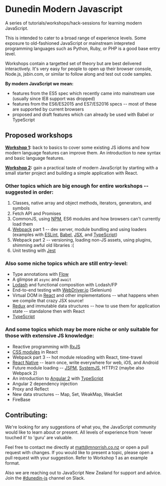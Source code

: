 # Dunedin Modern Javascript

A series of tutorials/workshops/hack-sessions for learning modern JavaScript.

This is intended to cater to a broad range of experience levels. Some exposure to old-fashioned JavaScript or mainstream intepreted programming languages such as Python, Ruby, or PHP is a good base entry level.

Workshops contain a targetted set of theory but are best delivered interactively. It's very easy for people to open up their browser console, Node.js, jsbin.com, or similar to follow along and test out code samples.

__By modern JavaScript we mean:__

* features from the ES5 spec which recently came into mainstream use (usually since IE8 support was dropped)
* features from the ES6/ES2015 and ES7/ES2016 specs -- most of these are supported by current browsers
* proposed and draft features which can already be used with Babel or TypeScript


## Proposed workshops

__[Workshop 1](workshops/1/overview.md):__ back to basics to cover some existing JS idioms and how modern language features can improve them. An introduction to new syntax and basic language features.

__[Workshop 2](workshops/2/overview.md):__ gain a practical taste of modern JavaScript by starting with a small starter project and building a simple application with React.

### Other topics which are big enough for entire workshops -- suggested in order:

1. Classes, native array and object methods, iterators, generators, and symbols
1. Fetch API and Promises
1. CommonJS, using [NPM](https://docs.npmjs.com/), ES6 modules and how browsers can't currently load them
1. [Webpack](https://webpack.github.io/) part 1 -- dev server, module bundling and using loaders (examples with [ESLint](http://eslint.org/), [Babel](https://babeljs.io/), [JSX](https://facebook.github.io/jsx/), and [TypeScript](https://www.typescriptlang.org/))
1. Webpack part 2 -- versioning, loading non-JS assets, using plugins, shimming awful old libraries :(
1. Unit testing with [Jest](https://facebook.github.io/jest/)

### Also some niche topics which are still entry-level:
* Type annotations with [Flow](https://flowtype.org/)
* A glimpse at `async` and `await`
* [Lodash](https://lodash.com/) and functional composition with Lodash/FP
* End-to-end testing with [WebDriver.io](http://webdriver.io/) (Selenium)
* Virtual DOM in [React](https://facebook.github.io/react/) and other implementations -- what happens when we compile that crazy JSX source!
* [Redux](http://redux.js.org/) and immutable data structures -- how to use them for application state -- standalone then with React
* [TypeScript](https://www.typescriptlang.org/)

### And some topics which may be more niche or only suitable for those with extensive JS knowledge:

* Reactive programming with [RxJS](https://github.com/Reactive-Extensions/RxJS)
* [CSS modules](https://github.com/css-modules/css-modules) in React
* Webpack part 3 -- hot module reloading with React, time-travel
* [React Native](https://facebook.github.io/react-native/) -- learn once, write everywhere for web, iOS, and Android
* Future module loading -- [JSPM](http://jspm.io/), [SystemJS](https://github.com/systemjs/systemjs), HTTP/2 (maybe also Webpack 2)
* An introduction to [Angular 2](https://angular.io/) with [TypeScript](https://www.typescriptlang.org/)
* Angular 2 dependency injection
* Proxy and Reflect
* New data structures -- Map, Set, WeakMap, WeakSet
* FireBase

## Contributing:

We're looking for any suggestions of what you, the JavaScript community would like to learn about or present. All levels of experience from 'never touched it' to 'guru' are valuable.

Feel free to contact me directly at matt@mnorrish.co.nz or open a pull request with changes. If you would like to present a topic, please open a pull request with your suggestion. Refer to Workshop 1 as an example format.

Also we are reaching out to JavaScript New Zealand for support and advice. Join the [#dunedin-js](https://javascriptnewzealand.slack.com/messages/dunedin-js) channel on Slack.
